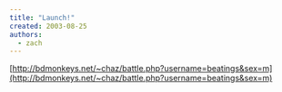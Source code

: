 ```yaml
---
title: "Launch!"
created: 2003-08-25
authors:
  - zach
---
```


[http://bdmonkeys.net/~chaz/battle.php?username=beatings&sex=m](http://bdmonkeys.net/~chaz/battle.php?username=beatings&sex=m)
